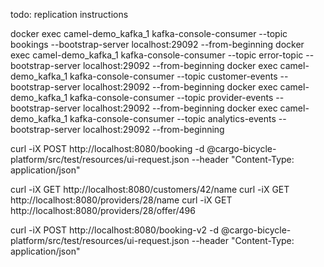 todo: replication instructions

docker exec camel-demo_kafka_1 kafka-console-consumer --topic bookings --bootstrap-server localhost:29092 --from-beginning
docker exec camel-demo_kafka_1 kafka-console-consumer --topic error-topic --bootstrap-server localhost:29092 --from-beginning
docker exec camel-demo_kafka_1 kafka-console-consumer --topic customer-events --bootstrap-server localhost:29092 --from-beginning
docker exec camel-demo_kafka_1 kafka-console-consumer --topic provider-events --bootstrap-server localhost:29092 --from-beginning
docker exec camel-demo_kafka_1 kafka-console-consumer --topic analytics-events --bootstrap-server localhost:29092 --from-beginning



curl -iX POST http://localhost:8080/booking -d @cargo-bicycle-platform/src/test/resources/ui-request.json --header "Content-Type: application/json"

curl -iX GET http://localhost:8080/customers/42/name
curl -iX GET http://localhost:8080/providers/28/name
curl -iX GET http://localhost:8080/providers/28/offer/496

curl -iX POST http://localhost:8080/booking-v2 -d @cargo-bicycle-platform/src/test/resources/ui-request.json --header "Content-Type: application/json"